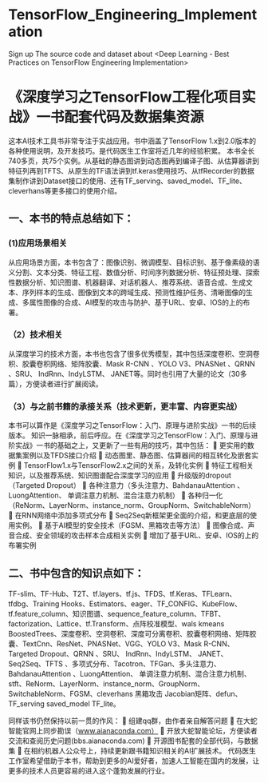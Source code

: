# TensorFlow_Engineering_Implementation
Sign up  The source code and dataset about &lt;Deep Learning - Best Practices on TensorFlow Engineering Implementation> 



# 《深度学习之TensorFlow工程化项目实战》一书配套代码及数据集资源
这本AI技术工具书非常专注于实战应用。书中涵盖了TensorFlow 1.x到2.0版本的各种使用说明，及开发技巧。是代码医生工作室将近几年的经验积累。
本书全长740多页，共75个实例。从基础的静态图讲到动态图再到编译子图、从估算器讲到特征列再到TFTS、从原生的TF语法讲到tf.keras使用技巧、从tfRecorder的数据集制作讲到Dataset接口的使用、还有TF_serving、saved_model、TF_lite、cleverhans等更多接口的使用介绍。

##  一、本书的特点总结如下：
###  (1)应用场景相关
从应用场景方面，本书包含了：图像识别、微调模型、目标识别、基于像素级的语义分割、文本分类、特征工程、数值分析、时间序列数据分析、特征预处理、探索性数据分析、知识图谱、机器翻译、对话机器人、推荐系统、语音合成、生成文本、序列样本的生成、图像到文本的跨域生成、预测性维护任务、清晰图像的生成、多属性图像的合成、AI模型的攻击与防护、基于URL、安卓、IOS的上的布署。
### （2）技术相关
从深度学习的技术方面，本书也包含了很多优秀模型，其中包括深度卷积、空洞卷积、胶囊卷积网络、矩阵胶囊、Mask R-CNN 、YOLO V3、PNASNet 、QRNN 、SRU、 IndRnn、IndyLSTM、 JANET等。同时也引用了大量的论文（30多篇），方便读者进行扩展阅读。
### （3）与之前书籍的承接关系（技术更新，更丰富、内容更实战）
本书可以算作是《深度学习之TensorFlow：入门、原理与进阶实战》一书的后续版本。
知识一脉相承，前后呼应。在《深度学习之TensorFlow：入门、原理与进阶实战》一书的基础之上，又更新了一些有用的技巧，其中包括：
	更实用的数据集案例以及TFDS接口介绍
	动态图里、静态图、估算器间的相互转化及嵌套实例
	TensorFlow1.x与TensorFlow2.x之间的关系，及转化实例
	特征工程相关知识，以及推荐系统、知识图谱配合深度学习的应用
	升级版的dropout（Targeted Dropout）
	各种注意力（多头注意力、BahdanauAttention 、LuongAttention、 单调注意力机制、混合注意力机制）
	各种归一化（ReNorm、LayerNorm、instance_norm、GroupNorm、SwitchableNorm）
	在RNN网络中添加多项式分布
	Seq2Seq新框架更全面的介绍，和更底层的使用实例。
	基于AI模型的安全技术（FGSM、黑箱攻击等方法）
	图像合成、声音合成、安全领域的攻击样本合成相关实例
	增加了基于URL、安卓、IOS的上的布署实例
##  二、书中包含的知识点如下： 
TF-slim、TF-Hub、T2T、tf.layers、tf.js、TFDS、tf.Keras、TFLearn、tfdbg、Training Hooks、Estimators、eager、TF_CONFIG、KubeFlow、tf.feature_column、知识图谱、sequence_feature_column、TFBT、 factorization、Lattice、tf.Transform、点阵校准模型、wals kmeans  BoostedTrees、深度卷积、空洞卷积、深度可分离卷积、胶囊卷积网络、矩阵胶囊、TextCnn、ResNet、PNASNet、VGG、YOLO V3、Mask R-CNN、Targeted Dropout、QRNN 、SRU、 IndRnn、IndyLSTM、 JANET、 Seq2Seq、TFTS 、多项式分布、Tacotron、TFGan、多头注意力、BahdanauAttention 、LuongAttention、 单调注意力机制、混合注意力机制、stft、ReNorm、LayerNorm、instance_norm、GroupNorm、SwitchableNorm、FGSM、cleverhans 黑箱攻击  Jacobian矩阵、defun、TF_serving  saved_model  TF_lite。


同样该书仍然保持以前一贯的作风：
	组建qq群，由作者亲自解答问题
	在大蛇智能官网上同步勘误（www.aianaconda.com）
	开放大蛇智能论坛，方便读者交流和查阅历史问题(bbs.aianaconda.com)
	开源图书配套的全部代码，与数据集
	在相约机器人公众号上，持续更新跟书籍知识相关的AI扩展技术。
代码医生工作室希望借助于本书，帮助到更多的AI爱好者，加速人工智能在国内的发展，让更多的技术人员更容易的进入这个蓬勃发展的行业。

